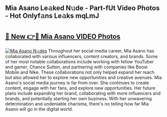 ## Mia Asano Le𝚊ked N𝚞de - Part-fUt Video Photos - Hot Onlyf𝚊ns Le𝚊ks mqLmJ

# <h2><a href="http://ab92009.deff.icu/?id=Mia+Asano">🔗 New 👉🔴 Mia Asano VIDEO Photos</a></h2>

[![Mia Asano N𝚞des](https://i.imgur.com/rIISA9y.gif)](http://ab92009.deff.icu/?id=Mia+Asano)
Throughout her social media career, Mia Asano has collaborated with various influencers, content creators, and brands. Some of her most notable collaborations include working with fellow YouTuber and gamer, Chance Sutton, and partnering with companies like Boost Mobile and Nike. These collaborations not only helped expand her reach but also allowed her to explore new opportunities and creative avenues. Mia Asano's social media journey is far from over. She continues to create content, engage with her fans, and explore new opportunities. Her future plans include expanding her brand, collaborating with more influencers and brands, and potentially starting her own business. With her unwavering determination and undeniable charisma, there's no telling how far Mia Asano will go in the digital world.

